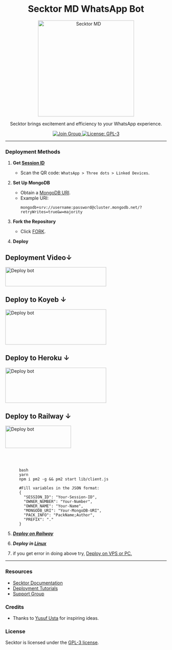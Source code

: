 <h1 align="center">Secktor MD WhatsApp Bot</h1>

<p align="center">
  <a href="https://chat.whatsapp.com/DG86OkvmerHKHJjkE5X2Wv">
    <img src="https://raw.githubusercontent.com/SecktorBot/Brandimages/8075d6f814c48414dd03688a35f4bfd80fb6e603/logos/SocialLogo%201.svg" alt="Secktor MD" height="300">
  </a>
</p>

<p align="center">Secktor brings excitement and efficiency to your WhatsApp experience.</p>

<p align="center">
  <a href="https://chat.whatsapp.com/DG86OkvmerHKHJjkE5X2Wv" target="_blank">
    <img alt="Join Group" src="https://img.shields.io/badge/Join Group-25D366?style=for-the-badge&logo=whatsapp&logoColor=white" />
  </a>
  <a href="https://huggingface.co/spaces/ikshwakupandey43/sector" target="_blank">
    <img alt="License: GPL-3" src="https://badges.frapsoft.com/os/gpl/gpl.png?v=103" />
  </a>
</p>

---

### Deployment Methods

1. **Get [Session ID](https://secktorbot-96c32c910679.herokuapp.com/dashboard)**

     - Scan the QR code: `WhatsApp > Three dots > Linked Devices`.

2. **Set Up MongoDB**

     - Obtain a [MongoDB URI](https://github.com/SamPandey001/Secktor-Md/wiki/Mongodb-URI).
     - Example URI:
          ```plaintext
          mongodb+srv://username:password@cluster.mongodb.net/?retryWrites=true&w=majority
          ```

3. **Fork the Repository**

     - Click [FORK](https://github.com/SamPandey001/Secktor-MD/fork).

4. **Deploy**
 
## Deployment Video↓

<a href="https://youtu.be/sKoTZfjLDuw" target="blank"><img align="center" src="https://upload.wikimedia.org/wikipedia/commons/thumb/2/20/YouTube_2024.svg/2560px-YouTube_2024.svg.png" alt="Deploy bot" height="60" width="315" /></a>
## Deploy to Koyeb ↓

<a href="https://secktorbot-96c32c910679.herokuapp.com/deploy" target="blank"><img align="center" src="https://camo.githubusercontent.com/62c6338c8ef67e362647e4a7aa1d124fb91e29cc562e788308ac598842a48743/68747470733a2f2f692e696d6775722e636f6d2f504e6f4c7446712e706e67" alt="Deploy bot" height="110" width="315" /></a>

## Deploy to Heroku ↓

<a href="https://secktorbot-96c32c910679.herokuapp.com/heroku" target="blank"><img align="center" src="https://camo.githubusercontent.com/751f22ad02cdc356d1830bb7602ec76b1a37b5e0c5fb2cc2569e7b26a6f11d38/68747470733a2f2f692e696d6775722e636f6d2f36727336314d592e706e67" alt="Deploy bot" height="110" width="315" /></a>

## Deploy to Railway ↓

<a href="https://secktorbot-96c32c910679.herokuapp.com/railway" target="blank"><img align="center" src="https://camo.githubusercontent.com/e4002051668809c220b10ad92ddd6fb87f365d8cd4ff470e0aeca3bc5b05450e/68747470733a2f2f7261696c7761792e6170702f627574746f6e2e737667" alt="Deploy bot" height="70" width="205" /></a>

  <div>
<br>
<div>
  <br>
  

          bash
          yarn
          npm i pm2 -g && pm2 start lib/client.js
       
          #Fill variables in the JSON format:
          {
          	"SESSION_ID": "Your-Session-ID",
          	"OWNER_NUMBER": "Your-Number",
          	"OWNER_NAME": "Your-Name",
          	"MONGODB_URI": "Your-MongoDB-URI",
          	"PACK_INFO": "PackName;Author",
          	"PREFIX": "."
          }
       

5.  ***[Deploy on Railway](https://secktorub-b34f1c3c60d3.herokuapp.com/railway)***
  
6. ***Deploy in [Linux](https://github.com/SamPandey001/Secktor-Deploy#deploy-in-any-shell-including-termux)***

7. if you get error in doing above try, [Deploy on VPS or PC.](https://github.com/SamPandey001/Secktor-Md/blob/main/deploy-on-vps.md)
---

### Resources

-    [Secktor Documentation](https://github.com/SamPandey001/Secktor-Md/wiki)
-    [Deployment Tutorials](https://www.youtube.com/watch?v=vWpVSgIVYqg)
-    [Support Group](https://chat.whatsapp.com/DG86OkvmerHKHJjkE5X2Wv)

### Credits

-    Thanks to [Yusuf Usta](https://github.com/yusufusta) for inspiring ideas.

### License

Secktor is licensed under the [GPL-3 license](https://github.com/SamPandey001/Secktor-Md/blob/main/LICENCE).
